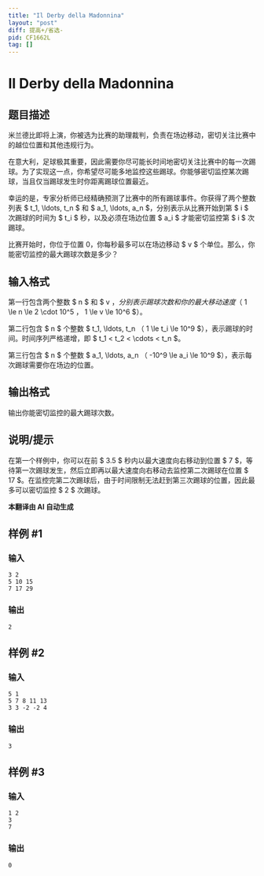 ```yaml
---
title: "Il Derby della Madonnina"
layout: "post"
diff: 提高+/省选-
pid: CF1662L
tag: []
---
```


# Il Derby della Madonnina

## 题目描述

米兰德比即将上演，你被选为比赛的助理裁判，负责在场边移动，密切关注比赛中的越位位置和其他违规行为。

在意大利，足球极其重要，因此需要你尽可能长时间地密切关注比赛中的每一次踢球。为了实现这一点，你希望尽可能多地监控这些踢球。你能够密切监控某次踢球，当且仅当踢球发生时你距离踢球位置最近。

幸运的是，专家分析师已经精确预测了比赛中的所有踢球事件。你获得了两个整数列表 $ t_1, \ldots, t_n $ 和 $ a_1, \ldots, a_n $，分别表示从比赛开始到第 $ i $ 次踢球的时间为 $ t_i $ 秒，以及必须在场边位置 $ a_i $ 才能密切监控第 $ i $ 次踢球。

比赛开始时，你位于位置 0，你每秒最多可以在场边移动 $ v $ 个单位。那么，你能密切监控的最大踢球次数是多少？

## 输入格式

第一行包含两个整数 $ n $ 和 $ v $，分别表示踢球次数和你的最大移动速度（$ 1 \le n \le 2 \cdot 10^5 $，$ 1 \le v \le 10^6 $）。

第二行包含 $ n $ 个整数 $ t_1, \ldots, t_n $（$ 1 \le t_i \le 10^9 $），表示踢球的时间。时间序列严格递增，即 $ t_1 < t_2 < \cdots < t_n $。

第三行包含 $ n $ 个整数 $ a_1, \ldots, a_n $（$ -10^9 \le a_i \le 10^9 $），表示每次踢球需要你在场边的位置。

## 输出格式

输出你能密切监控的最大踢球次数。

## 说明/提示

在第一个样例中，你可以在前 $ 3.5 $ 秒内以最大速度向右移动到位置 $ 7 $，等待第一次踢球发生，然后立即再以最大速度向右移动去监控第二次踢球在位置 $ 17 $。在监控完第二次踢球后，由于时间限制无法赶到第三次踢球的位置，因此最多可以密切监控 $ 2 $ 次踢球。

 **本翻译由 AI 自动生成**

## 样例 #1

### 输入

```
3 2
5 10 15
7 17 29
```

### 输出

```
2
```

## 样例 #2

### 输入

```
5 1
5 7 8 11 13
3 3 -2 -2 4
```

### 输出

```
3
```

## 样例 #3

### 输入

```
1 2
3
7
```

### 输出

```
0
```

